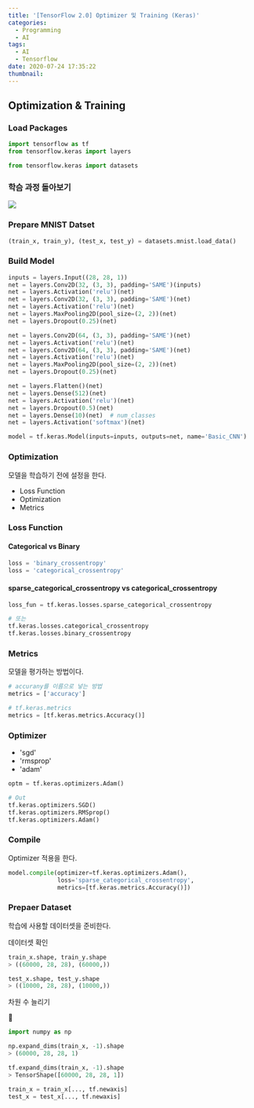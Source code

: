 ```yaml
---
title: '[TensorFlow 2.0] Optimizer 및 Training (Keras)'
categories:
  - Programming
  - AI
tags:
  - AI
  - Tensorflow
date: 2020-07-24 17:35:22
thumbnail:
---
```


## Optimization & Training

### Load Packages

```python
import tensorflow as tf
from tensorflow.keras import layers

from tensorflow.keras import datasets
```

### 학슴 과정 돌아보기

![](/images/ai/dev/18.png)

### Prepare MNIST Datset

```python
(train_x, train_y), (test_x, test_y) = datasets.mnist.load_data()
```

### Build Model

```python
inputs = layers.Input((28, 28, 1))
net = layers.Conv2D(32, (3, 3), padding='SAME')(inputs)
net = layers.Activation('relu')(net)
net = layers.Conv2D(32, (3, 3), padding='SAME')(net)
net = layers.Activation('relu')(net)
net = layers.MaxPooling2D(pool_size=(2, 2))(net)
net = layers.Dropout(0.25)(net)

net = layers.Conv2D(64, (3, 3), padding='SAME')(net)
net = layers.Activation('relu')(net)
net = layers.Conv2D(64, (3, 3), padding='SAME')(net)
net = layers.Activation('relu')(net)
net = layers.MaxPooling2D(pool_size=(2, 2))(net)
net = layers.Dropout(0.25)(net)

net = layers.Flatten()(net)
net = layers.Dense(512)(net)
net = layers.Activation('relu')(net)
net = layers.Dropout(0.5)(net)
net = layers.Dense(10)(net)  # num_classes
net = layers.Activation('softmax')(net)

model = tf.keras.Model(inputs=inputs, outputs=net, name='Basic_CNN')
```

### Optimization

모델을 학습하기 전에 설정을 한다.

- Loss Function
- Optimization
- Metrics

### Loss Function

#### Categorical vs Binary

```python
loss = 'binary_crossentropy'
loss = 'categorical_crossentropy'
```

#### sparse_categorical_crossentropy vs categorical_crossentropy

```python
loss_fun = tf.keras.losses.sparse_categorical_crossentropy

# 또는
tf.keras.losses.categorical_crossentropy
tf.keras.losses.binary_crossentropy
```

### Metrics

모델을 평가하는 방법이다.

```python
# accurany를 이름으로 넣는 방법
metrics = ['accuracy']

# tf.keras.metrics
metrics = [tf.keras.metrics.Accuracy()]
```

### Optimizer

- 'sgd'
- 'rmsprop'
- 'adam'

```python
optm = tf.keras.optimizers.Adam()

# Out
tf.keras.optimizers.SGD()
tf.keras.optimizers.RMSprop()
tf.keras.optimizers.Adam()
```

### Compile

Optimizer 적용을 한다.

```python
model.compile(optimizer=tf.keras.optimizers.Adam(),
              loss='sparse_categorical_crossentropy',
              metrics=[tf.keras.metrics.Accuracy()])
```

### Prepaer Dataset

학습에 사용할 데이터셋을 준비한다.

데이터셋 확인

```python
train_x.shape, train_y.shape
> ((60000, 28, 28), (60000,))

test_x.shape, test_y.shape
> ((10000, 28, 28), (10000,))
```

차원 수 늘리기

:art:

```python
import numpy as np

np.expand_dims(train_x, -1).shape
> (60000, 28, 28, 1)

tf.expand_dims(train_x, -1).shape
> TensorShape([60000, 28, 28, 1])
```

```python
train_x = train_x[..., tf.newaxis]
test_x = test_x[..., tf.newaxis]
```
